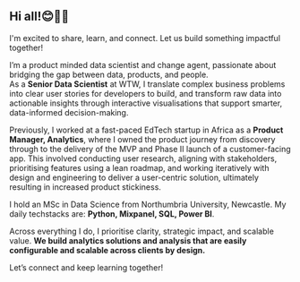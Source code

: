 ## Hi all!😊👋🏽

I'm excited to share, learn, and connect. Let us build something impactful together!

I’m a product minded data scientist and change agent, passionate about bridging the gap between data, products, and people.  
As a **Senior Data Scientist** at WTW, I translate complex business problems into clear user stories for developers to build, and transform raw data into actionable insights through interactive visualisations that support smarter, data-informed decision-making.

Previously, I worked at a fast-paced EdTech startup in Africa as a **Product Manager, Analytics**, where I owned the product journey from discovery through to the delivery of the MVP and Phase II launch of a customer-facing app. This involved conducting user research, aligning with stakeholders, prioritising features using a lean roadmap, and working iteratively with design and engineering to deliver a user-centric solution, ultimately resulting in increased product stickiness.

I hold an MSc in Data Science from Northumbria University, Newcastle. My daily techstacks are: **Python, Mixpanel, SQL, Power BI**.

Across everything I do, I prioritise clarity, strategic impact, and scalable value. **We build analytics solutions and analysis that are easily configurable and scalable across clients by design.**

Let’s connect and keep learning together!
